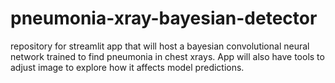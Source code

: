 # pneumonia-xray-bayesian-detector
repository for streamlit app that will host a bayesian convolutional neural network trained to find pneumonia in chest xrays. App will also have tools to adjust image to explore how it affects model predictions.
